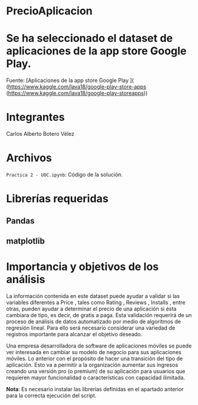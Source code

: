 # PrecioAplicacion

# Se ha seleccionado el dataset de aplicaciones de la app store Google Play. 

Fuente: [Aplicaciones de la app store Google Play ]( (https://www.kaggle.com/lava18/google-play-store-apps (https://www.kaggle.com/lava18/google-play-storeapps))

# Integrantes

Carlos Alberto Botero Vélez

# Archivos
`Practica 2 - UOC.ipynb`:  Código de la solución.

# Librerías requeridas

## Pandas
## matplotlib

# Importancia y objetivos de los análisis

La información contenida en este dataset puede ayudar a validar si las variables diferentes a Price , tales como Rating , Reviews , Installs , entre otras, pueden ayudar a determinar el precio de una aplicación si ésta cambiara de tipo, es decir, de gratis a paga. Esta validación requerirá de un proceso de análisis de datos automatizado por medio de algoritmos de regresión lineal. Para ello será necesario considerar una variedad de registros importante para alcanzar el objetivo deseado.

Una empresa desarrolladora de software de aplicaciones móviles se puede ver interesada en cambiar su modelo de negocio para sus aplicaciones móviles. Lo anterior con el propósito de hacer una transición del tipo de aplicación. Esto va a permitir a la organización aumentar sus ingresos creando una versión pro (o premium) de su aplicación para usuarios que requieren mayor funcionalidad o características con capacidad ilimitada.

**Nota**: Es necesario instalar las librerías definidas en el apartado anterior para la correcta ejecución del script.
